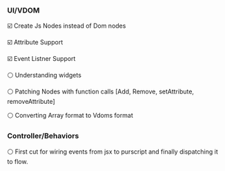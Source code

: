 ### UI/VDOM

:ballot_box_with_check: Create Js Nodes instead of Dom nodes


:ballot_box_with_check: Attribute Support

:ballot_box_with_check: Event Listner Support

:white_circle: Understanding widgets

:white_circle: Patching Nodes with function calls [Add, Remove, setAttribute, removeAttribute]

:white_circle: Converting Array format to Vdoms format 
### Controller/Behaviors

:white_circle: First cut for wiring events from jsx to purscript and finally dispatching it to flow.
